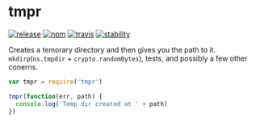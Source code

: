 # tmpr

[![release][release-image]][release-url]
[![npm][npm-image]][npm-url]
[![travis][travis-image]][travis-url]
[![stability][stability-image]][stability-url]

[release-image]: https://img.shields.io/github/release/bcomnes/node-tmpr.svg?style=flat-square
[release-url]: https://github.com/bcomnes/node-tmpr/releases/latest
[npm-image]: https://img.shields.io/npm/v/tmpr.svg?style=flat-square
[npm-url]: https://www.npmjs.com/package/tmpr
[travis-image]: https://img.shields.io/travis/bcomnes/node-tmpr.svg?style=flat-square
[travis-url]: https://travis-ci.org/bcomnes/node-tmpr
[stability-image]: https://img.shields.io/badge/stability-2%20--%20unstable-yellow.svg?style=flat-square
[stability-url]: https://nodejs.org/api/documentation.html#documentation_stability_index

Creates a temorary directory and then gives you the path to it.  `mkdirp`(`os.tmpdir` + `crypto.randomBytes`), tests, and possibly a few other conerns.


```js
var tmpr = require('tmpr')

tmpr(function(err, path) {
  console.log('Temp dir created at ' + path)
})
```
